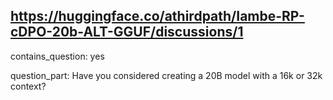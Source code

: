 ## https://huggingface.co/athirdpath/Iambe-RP-cDPO-20b-ALT-GGUF/discussions/1

contains_question: yes

question_part: Have you considered creating a 20B model with a 16k or 32k context?